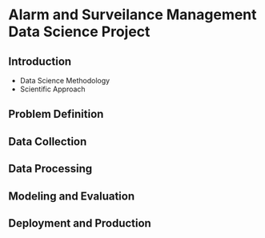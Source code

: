 # Alarm and Surveilance Management Data Science Project

## Introduction
- Data Science Methodology
- Scientific Approach

## Problem Definition

## Data Collection


## Data Processing


## Modeling and Evaluation


## Deployment and Production
